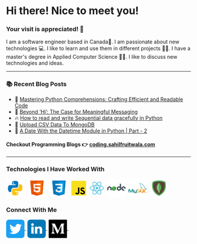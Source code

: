 # Hi there! Nice to meet you!

<!-- Personal Details -->
<h3>Your visit is appreciated! 🙌</h3>
<p>I am a software engineer based in Canada🍁. I am passionate about new technologies 💻. I like to learn and use them in different projects 🧑‍💻. I have a master's degree in Applied Computer Science 👨‍🎓. I like to discuss new technologies and ideas.</p>

---


### :books: Recent Blog Posts
<!-- BLOGPOSTS:START -->
 - 💯 [Mastering Python Comprehensions: Crafting Efficient and Readable Code](https://coding.sahilfruitwala.com/mastering-python-comprehensions)
 - 💫 [Beyond ‘Hi’: The Case for Meaningful Messaging](https://coding.sahilfruitwala.com/beyond-hi-the-case-for-meaningful-messaging)
 - 🔥 [How to read and write Sequential data gracefully in Python](https://coding.sahilfruitwala.com/operate-sequential-data-gracefully-in-python)
 - 🌮 [Upload CSV Data To MongoDB](https://coding.sahilfruitwala.com/upload-csv-data-to-mongodb)
 - 💫 [A Date With the Datetime Module in Python | Part - 2](https://coding.sahilfruitwala.com/date-and-time-with-python-datetime)<!-- BLOGPOSTS:END -->

#### Checkout Programming Blogs 👉 [coding.sahilfruitwala.com](https://coding.sahilfruitwala.com)

---

<!-- WHat I am learning? -->
### Technologies I Have Worked With  
<p align="left">
<img align="center" src="./assets/Python.png" alt="Python" height="50" width="50" />&nbsp;
<img align="center" src="./assets/HTML.png" alt="HTML" height="52" width="52" />&nbsp;
<img align="center" src="./assets/CSS.png" alt="CSS" height="52" width="52" />&nbsp;
<img align="center" src="./assets/JavaScript.png" alt="JS" height="40" width="40" />&nbsp;
<img align="center" src="./assets/React.png" alt="ReactJS" height="40" width="43" />&nbsp;
<img align="center" src="./assets/Node.png" alt="NodeJS" height="50" width="50" />&nbsp;
<img align="center" src="./assets/MySQL.png" alt="MySQL" height="50" width="50" />&nbsp;
<img align="center" src="./assets/MongoDB.png" alt="MongoDB" height="50" width="50" />&nbsp;
</p>

<!-- WHat I am learning? -->
<!-- ### What am I learning?  
<p align="left">  
<img align="center" src="./assets/Angular.png" alt="Angular" height="43" width="40"/>&nbsp;
<img align="center" src="./assets/TypeScript.png" alt="TS" height="50" width="50" />&nbsp;
</p> -->


### Connect With Me  
<p align="left">

<a href="https://bit.ly/3OghAwZ" target="blank"><img align="center" src="./assets/twitter.svg" alt="Twitter" height="50" width="50" />&nbsp;</a>
<a href="https://bit.ly/3JPF6O2" target="blank"><img align="center" src="./assets/linkedin.svg" alt="LinkedIn" height="50" width="50" />&nbsp;</a>
 <a href="https://bit.ly/3uQUjtK" target="blank"><img align="center" src="./assets/medium.svg" alt="Medium" height="50" width="50" />&nbsp;</a>
<!-- a href="https://www.instagram.com/sahil_fruitwala/" target="blank"><img align="center" src="./assets/instagram.svg" alt="Instagram" height="50" width="50" /></a> -->
<!-- <a href="https://www.buymeacoffee.com/sahilfruitwala" target="_blank"><img src="https://cdn.buymeacoffee.com/buttons/default-orange.png" alt="Buy Me A Coffee" height="50" width="174" align="center"></a> -->

<!-- <a href="https://hashnode.com/@SahilFruitwala" target="blank"><img align="center" src="./assets/hashnode.svg" alt="Hashnode" height="50" width="50" /></a> -->
</p> 

